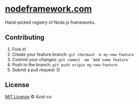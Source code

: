 [nodeframework.com](http://nodeframework.com)
=============

Hand-picked registry of Node.js frameworks.

## Contributing
 
1. Fork it!
2. Create your feature branch: `git checkout -b my-new-feature`
3. Commit your changes: `git commit -am 'Add some feature'`
4. Push to the branch: `git push origin my-new-feature`
5. Submit a pull request :D

## License
[MIT License](https://github.com/aza-co/nodeframework/blob/master/LICENSE) © Azat-co
